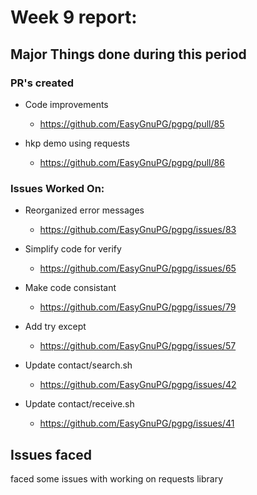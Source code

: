 # Week 9 report:

## Major Things done during this period

### PR's created

- Code improvements
  - https://github.com/EasyGnuPG/pgpg/pull/85

- hkp demo using requests
  - https://github.com/EasyGnuPG/pgpg/pull/86


### Issues Worked On:

- Reorganized error messages
  - https://github.com/EasyGnuPG/pgpg/issues/83

- Simplify code for verify
  - https://github.com/EasyGnuPG/pgpg/issues/65

- Make code consistant
  - https://github.com/EasyGnuPG/pgpg/issues/79

- Add try except
  - https://github.com/EasyGnuPG/pgpg/issues/57

- Update contact/search.sh
  - https://github.com/EasyGnuPG/pgpg/issues/42

- Update contact/receive.sh
  - https://github.com/EasyGnuPG/pgpg/issues/41

## Issues faced 
faced some issues with working on requests library

